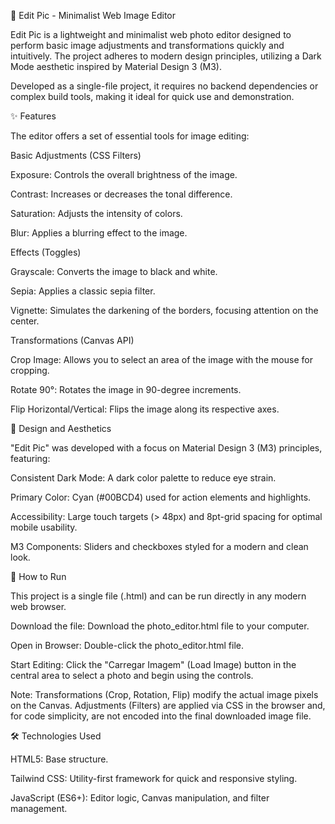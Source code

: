 📸 Edit Pic - Minimalist Web Image Editor

Edit Pic is a lightweight and minimalist web photo editor designed to perform basic image adjustments and transformations quickly and intuitively. The project adheres to modern design principles, utilizing a Dark Mode aesthetic inspired by Material Design 3 (M3).

Developed as a single-file project, it requires no backend dependencies or complex build tools, making it ideal for quick use and demonstration.

✨ Features

The editor offers a set of essential tools for image editing:

Basic Adjustments (CSS Filters)

Exposure: Controls the overall brightness of the image.

Contrast: Increases or decreases the tonal difference.

Saturation: Adjusts the intensity of colors.

Blur: Applies a blurring effect to the image.

Effects (Toggles)

Grayscale: Converts the image to black and white.

Sepia: Applies a classic sepia filter.

Vignette: Simulates the darkening of the borders, focusing attention on the center.

Transformations (Canvas API)

Crop Image: Allows you to select an area of the image with the mouse for cropping.

Rotate 90°: Rotates the image in 90-degree increments.

Flip Horizontal/Vertical: Flips the image along its respective axes.

🎨 Design and Aesthetics

"Edit Pic" was developed with a focus on Material Design 3 (M3) principles, featuring:

Consistent Dark Mode: A dark color palette to reduce eye strain.

Primary Color: Cyan (#00BCD4) used for action elements and highlights.

Accessibility: Large touch targets (> 48px) and 8pt-grid spacing for optimal mobile usability.

M3 Components: Sliders and checkboxes styled for a modern and clean look.

🚀 How to Run

This project is a single file (.html) and can be run directly in any modern web browser.

Download the file: Download the photo_editor.html file to your computer.

Open in Browser: Double-click the photo_editor.html file.

Start Editing: Click the "Carregar Imagem" (Load Image) button in the central area to select a photo and begin using the controls.

Note: Transformations (Crop, Rotation, Flip) modify the actual image pixels on the Canvas. Adjustments (Filters) are applied via CSS in the browser and, for code simplicity, are not encoded into the final downloaded image file.

🛠️ Technologies Used

HTML5: Base structure.

Tailwind CSS: Utility-first framework for quick and responsive styling.

JavaScript (ES6+): Editor logic, Canvas manipulation, and filter management.
